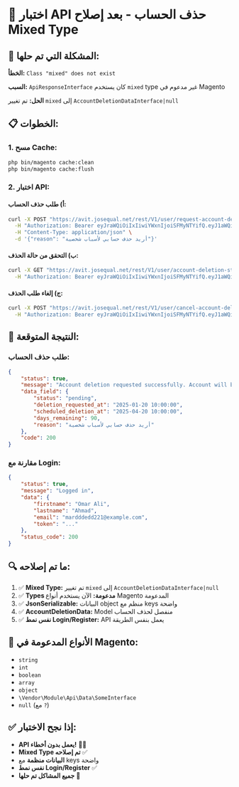 # 🧪 اختبار API حذف الحساب - بعد إصلاح Mixed Type

## 🔧 المشكلة التي تم حلها:

**الخطأ:** `Class "mixed" does not exist`

**السبب:** `ApiResponseInterface` كان يستخدم `mixed` type غير مدعوم في Magento

**الحل:** تم تغيير `mixed` إلى `AccountDeletionDataInterface|null`

## 📋 الخطوات:

### 1. **مسح Cache:**
```bash
php bin/magento cache:clean
php bin/magento cache:flush
```

### 2. **اختبار API:**

#### **أ) طلب حذف الحساب:**
```bash
curl -X POST "https://avit.josequal.net/rest/V1/user/request-account-deletion" \
  -H "Authorization: Bearer eyJraWQiOiIxIiwiYWxnIjoiSFMyNTYifQ.eyJ1aWQiOjMyLCJ1dHlwaWQiOjMsImlhdCI6MTc1NTY3NjM3NSwiZXhwIjoxNzU1Njc5OTc1fQ.L9H7bV40jyCeprKz9HUBUuRVk6qtWVFMJug7u3lfTIo" \
  -H "Content-Type: application/json" \
  -d '{"reason": "أريد حذف حسابي لأسباب شخصية"}'
```

#### **ب) التحقق من حالة الحذف:**
```bash
curl -X GET "https://avit.josequal.net/rest/V1/user/account-deletion-status" \
  -H "Authorization: Bearer eyJraWQiOiIxIiwiYWxnIjoiSFMyNTYifQ.eyJ1aWQiOjMyLCJ1dHlwaWQiOjMsImlhdCI6MTc1NTY3NjM3NSwiZXhwIjoxNzU1Njc5OTc1fQ.L9H7bV40jyCeprKz9HUBUuRVk6qtWVFMJug7u3lfTIo"
```

#### **ج) إلغاء طلب الحذف:**
```bash
curl -X POST "https://avit.josequal.net/rest/V1/user/cancel-account-deletion" \
  -H "Authorization: Bearer eyJraWQiOiIxIiwiYWxnIjoiSFMyNTYifQ.eyJ1aWQiOjMyLCJ1dHlwaWQiOjMsImlhdCI6MTc1NTY3NjM3NSwiZXhwIjoxNzU1Njc5OTc1fQ.L9H7bV40jyCeprKz9HUBUuRVk6qtWVFMJug7u3lfTIo"
```

## 🎯 النتيجة المتوقعة:

### **طلب حذف الحساب:**
```json
{
    "status": true,
    "message": "Account deletion requested successfully. Account will be deleted in 90 days.",
    "data_field": {
        "status": "pending",
        "deletion_requested_at": "2025-01-20 10:00:00",
        "scheduled_deletion_at": "2025-04-20 10:00:00",
        "days_remaining": 90,
        "reason": "أريد حذف حسابي لأسباب شخصية"
    },
    "code": 200
}
```

### **مقارنة مع Login:**
```json
{
    "status": true,
    "message": "Logged in",
    "data": {
        "firstname": "Omar Ali",
        "lastname": "Ahmad",
        "email": "mardddedd221@example.com",
        "token": "..."
    },
    "status_code": 200
}
```

## 🔍 ما تم إصلاحه:

1. ✅ **Mixed Type:** تم تغيير `mixed` إلى `AccountDeletionDataInterface|null`
2. ✅ **Types مدعومة:** الآن يستخدم أنواع Magento المدعومة
3. ✅ **JsonSerializable:** البيانات object منظم مع keys واضحة
4. ✅ **AccountDeletionData:** Model منفصل لحذف الحساب
5. ✅ **نفس نمط Login/Register:** API يعمل بنفس الطريقة

## 🚀 الأنواع المدعومة في Magento:

- `string`
- `int` 
- `boolean`
- `array`
- `object`
- `\Vendor\Module\Api\Data\SomeInterface`
- `null` (مع `?`)

## ✅ إذا نجح الاختبار:

- **API يعمل بدون أخطاء!** 🎉✨
- **Mixed Type تم إصلاحه** ✅
- **البيانات منظمة** مع keys واضحة
- **نفس نمط Login/Register** ✅
- **جميع المشاكل تم حلها** 🚀
